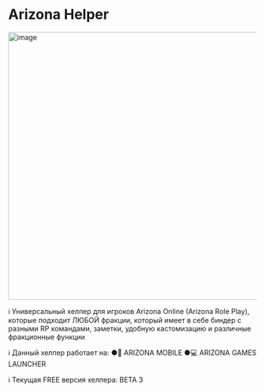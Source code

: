 # Arizona Helper
<img width="783" height="544" alt="image" src="https://github.com/user-attachments/assets/a2d19254-3cca-4591-91aa-89a7d49261b8" />

ℹ️ Универсальный хелпер для игроков Arizona Online (Arizona Role Play), которые подходит ЛЮБОЙ фракции, который имеет в себе биндер с разными RP командами, заметки, удобную кастомизацию и различные фракционные функции

ℹ️ Данный хелпер работает на:
●📱 ARIZONA MOBILE
●💻 ARIZONA GAMES LAUNCHER

ℹ️ Текущая FREE версия хелпера: BETA 3


